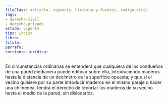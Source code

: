 ```yaml
---
fileClass: articulo, vigencia, historia-y-fuentes, codigo-civil
tags:
- derecho-civil
- derecho-privado
estado: vigente
tipo: inciso
libro:
titulo:
parrafo:
corriente-juridica:
---
```

En circunstancias ordinarias se entenderá que cualquiera de los condueños de una pared medianera puede edificar sobre ella, introduciendo maderos hasta la distancia de un decímetro de la superficie opuesta; y que si el vecino quisiere por su parte introducir maderos en el mismo paraje o hacer una chimenea, tendrá el derecho de recortar los maderos de su vecino hasta el medio de la pared, sin dislocarlos.